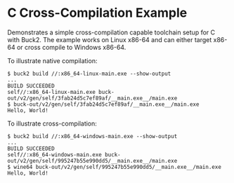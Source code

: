 # C Cross-Compilation Example

Demonstrates a simple cross-compilation capable toolchain setup for C with Buck2.
The example works on Linux x86-64 and can either target x86-64 or cross compile to Windows x86-64.

To illustrate native compilation:
```
$ buck2 build //:x86_64-linux-main.exe --show-output
...
BUILD SUCCEEDED
self//:x86_64-linux-main.exe buck-out/v2/gen/self/3fab24d5c7ef89af/__main.exe__/main.exe
$ buck-out/v2/gen/self/3fab24d5c7ef89af/__main.exe__/main.exe
Hello, World!
```

To illustrate cross-compilation:
```
$ buck2 build //:x86_64-windows-main.exe --show-output
...
BUILD SUCCEEDED
self//:x86_64-windows-main.exe buck-out/v2/gen/self/995247b55e990dd5/__main.exe__/main.exe
$ wine64 buck-out/v2/gen/self/995247b55e990dd5/__main.exe__/main.exe
Hello, World!
```
